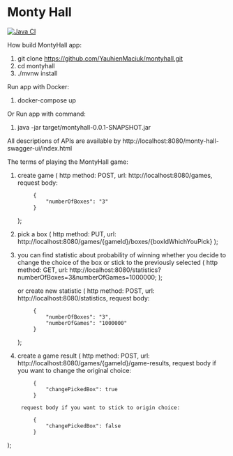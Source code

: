 #  Monty Hall

[![Java CI](https://github.com/YauhienMaciuk/montyhall/actions/workflows/ci.yaml/badge.svg)](https://github.com/YauhienMaciuk/montyhall/actions/workflows/ci.yaml/badge.svg)

How build MontyHall app:
1) git clone https://github.com/YauhienMaciuk/montyhall.git
2) cd montyhall
3) ./mvnw install

Run app with Docker:
1) docker-compose up

Or Run app with command:
1) java -jar target/montyhall-0.0.1-SNAPSHOT.jar

All descriptions of APIs are available by http://localhost:8080/monty-hall-swagger-ui/index.html

The terms of playing the MontyHall game:
1) create game (
        http method: POST,
        url: http://localhost:8080/games,
        request body:
    
            {
                "numberOfBoxes": "3"
            }
    
    );
2) pick a box (
        http method: PUT,
        url: http://localhost:8080/games/{gameId}/boxes/{boxIdWhichYouPick}
    );
3) you can find statistic about probability of winning whether you decide to change the choice of 
    the box or stick to the previously selected (
        http method: GET,
        url: http://localhost:8080/statistics?numberOfBoxes=3&numberOfGames=1000000;
    );
    
    or create new statistic (
        http method: POST,
        url: http://localhost:8080/statistics,
        request body:
        
            {
                "numberOfBoxes": "3",
                "numberOfGames": "1000000"
            }
            
    );
4) create a game result (
        http method: POST,
        url: http://localhost:8080/games/{gameId}/game-results,
        request body if you want to change the original choice:
    
            {
                "changePickedBox": true
            }
    
        request body if you want to stick to origin choice:
    
            {
                "changePickedBox": false
            }
);